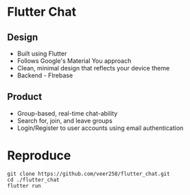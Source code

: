 # Flutter Chat
## Design
- Built using Flutter
- Follows Google's Material You approach
- Clean, minimal design that reflects your device theme
- Backend - FIrebase

## Product
- Group-based, real-time chat-ability
- Search for, join, and leave groups
- Login/Register to user accounts using email authentication

# Reproduce
```
git clone https://github.com/veer258/flutter_chat.git
cd ./flutter_chat
flutter run
```

